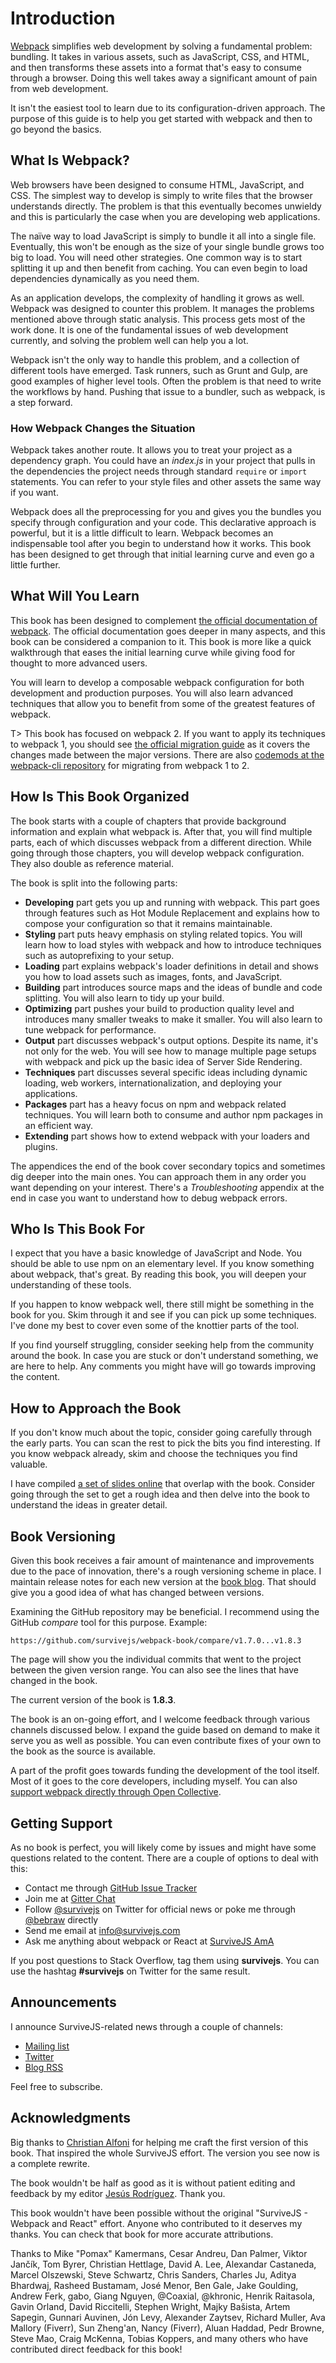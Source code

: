 # Introduction

[Webpack](https://webpack.js.org/) simplifies web development by solving a fundamental problem: bundling. It takes in various assets, such as JavaScript, CSS, and HTML, and then transforms these assets into a format that's easy to consume through a browser. Doing this well takes away a significant amount of pain from web development.

It isn't the easiest tool to learn due to its configuration-driven approach. The purpose of this guide is to help you get started with webpack and then to go beyond the basics.

## What Is Webpack?

Web browsers have been designed to consume HTML, JavaScript, and CSS. The simplest way to develop is simply to write files that the browser understands directly. The problem is that this eventually becomes unwieldy and this is particularly the case when you are developing web applications.

The naïve way to load JavaScript is simply to bundle it all into a single file. Eventually, this won't be enough as the size of your single bundle grows too big to load. You will need other strategies. One common way is to start splitting it up and then benefit from caching. You can even begin to load dependencies dynamically as you need them.

As an application develops, the complexity of handling it grows as well. Webpack was designed to counter this problem. It manages the problems mentioned above through static analysis. This process gets most of the work done. It is one of the fundamental issues of web development currently, and solving the problem well can help you a lot.

Webpack isn't the only way to handle this problem, and a collection of different tools have emerged. Task runners, such as Grunt and Gulp, are good examples of higher level tools. Often the problem is that need to write the workflows by hand. Pushing that issue to a bundler, such as webpack, is a step forward.

### How Webpack Changes the Situation

Webpack takes another route. It allows you to treat your project as a dependency graph. You could have an *index.js* in your project that pulls in the dependencies the project needs through standard `require` or `import` statements. You can refer to your style files and other assets the same way if you want.

Webpack does all the preprocessing for you and gives you the bundles you specify through configuration and your code. This declarative approach is powerful, but it is a little difficult to learn. Webpack becomes an indispensable tool after you begin to understand how it works. This book has been designed to get through that initial learning curve and even go a little further.

## What Will You Learn

This book has been designed to complement [the official documentation of webpack](https://webpack.js.org/). The official documentation goes deeper in many aspects, and this book can be considered a companion to it. This book is more like a quick walkthrough that eases the initial learning curve while giving food for thought to more advanced users.

You will learn to develop a composable webpack configuration for both development and production purposes. You will also learn advanced techniques that allow you to benefit from some of the greatest features of webpack.

T> This book has focused on webpack 2. If you want to apply its techniques to webpack 1, you should see [the official migration guide](https://webpack.js.org/guides/migrating/) as it covers the changes made between the major versions. There are also [codemods at the webpack-cli repository](https://github.com/webpack/webpack-cli) for migrating from webpack 1 to 2.

## How Is This Book Organized

The book starts with a couple of chapters that provide background information and explain what webpack is. After that, you will find multiple parts, each of which discusses webpack from a different direction. While going through those chapters, you will develop webpack configuration. They also double as reference material.

The book is split into the following parts:

* **Developing** part gets you up and running with webpack. This part goes through features such as Hot Module Replacement and explains how to compose your configuration so that it remains maintainable.
* **Styling** part puts heavy emphasis on styling related topics. You will learn how to load styles with webpack and how to introduce techniques such as autoprefixing to your setup.
* **Loading** part explains webpack's loader definitions in detail and shows you how to load assets such as images, fonts, and JavaScript.
* **Building** part introduces source maps and the ideas of bundle and code splitting. You will also learn to tidy up your build.
* **Optimizing** part pushes your build to production quality level and introduces many smaller tweaks to make it smaller. You will also learn to tune webpack for performance.
* **Output** part discusses webpack's output options. Despite its name, it's not only for the web. You will see how to manage multiple page setups with webpack and pick up the basic idea of Server Side Rendering.
* **Techniques** part discusses several specific ideas including dynamic loading, web workers, internationalization, and deploying your applications.
* **Packages** part has a heavy focus on npm and webpack related techniques. You will learn both to consume and author npm packages in an efficient way.
* **Extending** part shows how to extend webpack with your loaders and plugins.

The appendices the end of the book cover secondary topics and sometimes dig deeper into the main ones. You can approach them in any order you want depending on your interest. There's a *Troubleshooting* appendix at the end in case you want to understand how to debug webpack errors.

## Who Is This Book For

I expect that you have a basic knowledge of JavaScript and Node. You should be able to use npm on an elementary level. If you know something about webpack, that's great. By reading this book, you will deepen your understanding of these tools.

If you happen to know webpack well, there still might be something in the book for you. Skim through it and see if you can pick up some techniques. I've done my best to cover even some of the knottier parts of the tool.

If you find yourself struggling, consider seeking help from the community around the book. In case you are stuck or don't understand something, we are here to help. Any comments you might have will go towards improving the content.

## How to Approach the Book

If you don't know much about the topic, consider going carefully through the early parts. You can scan the rest to pick the bits you find interesting. If you know webpack already, skim and choose the techniques you find valuable.

I have compiled [a set of slides online](http://presentations.survivejs.com/advanced-webpack/) that overlap with the book. Consider going through the set to get a rough idea and then delve into the book to understand the ideas in greater detail.

## Book Versioning

Given this book receives a fair amount of maintenance and improvements due to the pace of innovation, there's a rough versioning scheme in place. I maintain release notes for each new version at the [book blog](http://survivejs.com/blog/). That should give you a good idea of what has changed between versions.

Examining the GitHub repository may be beneficial. I recommend using the GitHub *compare* tool for this purpose. Example:

```
https://github.com/survivejs/webpack-book/compare/v1.7.0...v1.8.3
```

The page will show you the individual commits that went to the project between the given version range. You can also see the lines that have changed in the book.

The current version of the book is **1.8.3**.

The book is an on-going effort, and I welcome feedback through various channels discussed below. I expand the guide based on demand to make it serve you as well as possible. You can even contribute fixes of your own to the book as the source is available.

A part of the profit goes towards funding the development of the tool itself. Most of it goes to the core developers, including myself. You can also [support webpack directly through Open Collective](https://opencollective.com/webpack).

## Getting Support

As no book is perfect, you will likely come by issues and might have some questions related to the content. There are a couple of options to deal with this:

* Contact me through [GitHub Issue Tracker](https://github.com/survivejs/webpack-book/issues)
* Join me at [Gitter Chat](https://gitter.im/survivejs/webpack)
* Follow [@survivejs](https://twitter.com/survivejs) on Twitter for official news or poke me through [@bebraw](https://twitter.com/bebraw) directly
* Send me email at [info@survivejs.com](mailto:info@survivejs.com)
* Ask me anything about webpack or React at [SurviveJS AmA](https://github.com/survivejs/ama/issues)

If you post questions to Stack Overflow, tag them using **survivejs**. You can use the hashtag **#survivejs** on Twitter for the same result.

## Announcements

I announce SurviveJS-related news through a couple of channels:

* [Mailing list](http://eepurl.com/bth1v5)
* [Twitter](https://twitter.com/survivejs)
* [Blog RSS](http://survivejs.com/atom.xml)

Feel free to subscribe.

## Acknowledgments

Big thanks to [Christian Alfoni](http://www.christianalfoni.com/) for helping me craft the first version of this book. That inspired the whole SurviveJS effort. The version you see now is a complete rewrite.

The book wouldn't be half as good as it is without patient editing and feedback by my editor [Jesús Rodríguez](https://github.com/Foxandxss). Thank you.

This book wouldn't have been possible without the original "SurviveJS - Webpack and React" effort. Anyone who contributed to it deserves my thanks. You can check that book for more accurate attributions.

Thanks to Mike "Pomax" Kamermans, Cesar Andreu, Dan Palmer, Viktor Jančík, Tom Byrer, Christian Hettlage, David A. Lee, Alexandar Castaneda, Marcel Olszewski, Steve Schwartz, Chris Sanders, Charles Ju, Aditya Bhardwaj, Rasheed Bustamam, José Menor, Ben Gale, Jake Goulding, Andrew Ferk, gabo, Giang Nguyen, @Coaxial, @khronic, Henrik Raitasola, Gavin Orland, David Riccitelli, Stephen Wright, Majky Bašista, Artem Sapegin, Gunnari Auvinen, Jón Levy, Alexander Zaytsev, Richard Muller, Ava Mallory (Fiverr), Sun Zheng'an, Nancy (Fiverr), Aluan Haddad, Pedr Browne, Steve Mao, Craig McKenna, Tobias Koppers, and many others who have contributed direct feedback for this book!
